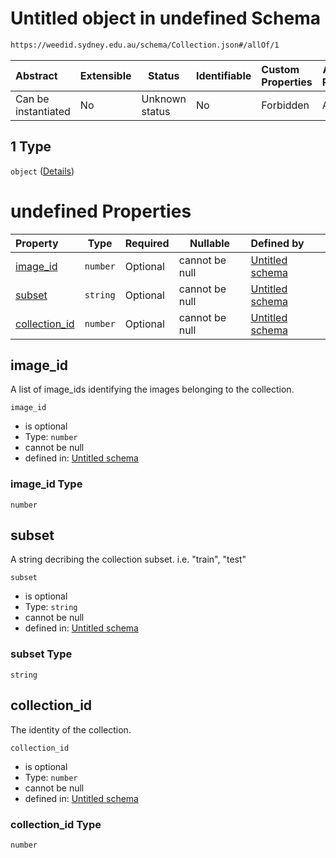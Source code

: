 # Untitled object in undefined Schema

```txt
https://weedid.sydney.edu.au/schema/Collection.json#/allOf/1
```




| Abstract            | Extensible | Status         | Identifiable | Custom Properties | Additional Properties | Access Restrictions | Defined In                                                                    |
| :------------------ | ---------- | -------------- | ------------ | :---------------- | --------------------- | ------------------- | ----------------------------------------------------------------------------- |
| Can be instantiated | No         | Unknown status | No           | Forbidden         | Allowed               | none                | [Collection.schema.json\*](out/Collection.schema.json "open original schema") |

## 1 Type

`object` ([Details](collection-1-allof-1.md))

# undefined Properties

| Property                        | Type     | Required | Nullable       | Defined by                                                                                                                                                       |
| :------------------------------ | -------- | -------- | -------------- | :--------------------------------------------------------------------------------------------------------------------------------------------------------------- |
| [image_id](#image_id)           | `number` | Optional | cannot be null | [Untitled schema](collection-1-allof-1-properties-image_id.md "https&#x3A;//weedid.sydney.edu.au/schema/Collection.json#/allOf/1/properties/image_id")           |
| [subset](#subset)               | `string` | Optional | cannot be null | [Untitled schema](collection-1-allof-1-properties-subset.md "https&#x3A;//weedid.sydney.edu.au/schema/Collection.json#/allOf/1/properties/subset")               |
| [collection_id](#collection_id) | `number` | Optional | cannot be null | [Untitled schema](collection-1-allof-1-properties-collection_id.md "https&#x3A;//weedid.sydney.edu.au/schema/Collection.json#/allOf/1/properties/collection_id") |

## image_id

A list of image_ids identifying the images belonging to the collection.


`image_id`

-   is optional
-   Type: `number`
-   cannot be null
-   defined in: [Untitled schema](collection-1-allof-1-properties-image_id.md "https&#x3A;//weedid.sydney.edu.au/schema/Collection.json#/allOf/1/properties/image_id")

### image_id Type

`number`

## subset

A string decribing the collection subset.
i.e. "train", "test"


`subset`

-   is optional
-   Type: `string`
-   cannot be null
-   defined in: [Untitled schema](collection-1-allof-1-properties-subset.md "https&#x3A;//weedid.sydney.edu.au/schema/Collection.json#/allOf/1/properties/subset")

### subset Type

`string`

## collection_id

The identity of the collection.


`collection_id`

-   is optional
-   Type: `number`
-   cannot be null
-   defined in: [Untitled schema](collection-1-allof-1-properties-collection_id.md "https&#x3A;//weedid.sydney.edu.au/schema/Collection.json#/allOf/1/properties/collection_id")

### collection_id Type

`number`
